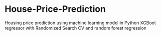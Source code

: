 # House-Price-Prediction
Housing price prediction using machine learning model in Python
XGBoot regressor with Randomized Search CV and random forest regression
